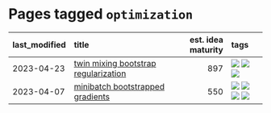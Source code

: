 # Pages tagged `optimization`

|last_modified|title|est. idea maturity|tags
|:---|:---|---:|:---|
|2023-04-23|[twin mixing bootstrap regularization](../twin_mixing_dropout.md)|897|[![](https://img.shields.io/badge/tag-experimental-e839f4)](../tags/experimental.md) [![](https://img.shields.io/badge/tag-optimization-b08442)](../tags/optimization.md) [![](https://img.shields.io/badge/tag-scaling-99b5f2)](../tags/scaling.md)|
|2023-04-07|[minibatch bootstrapped gradients](../minibatch-bootstrapped-gradients.md)|550|[![](https://img.shields.io/badge/tag-experimental-e839f4)](../tags/experimental.md) [![](https://img.shields.io/badge/tag-optimization-b08442)](../tags/optimization.md) [![](https://img.shields.io/badge/tag-training-e6ab9)](../tags/training.md) [![](https://img.shields.io/badge/tag-wip-abf295)](../tags/wip.md)|